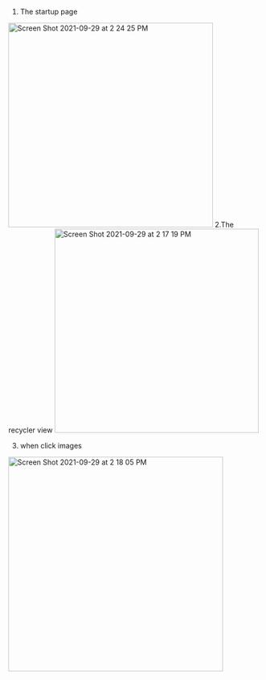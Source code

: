 1. The startup page
<img width="407" alt="Screen Shot 2021-09-29 at 2 24 25 PM" src="https://user-images.githubusercontent.com/60366443/135327090-26c47c04-43b3-4b68-8a6d-66027e9a3d95.png">
2.The recycler view
<img width="406" alt="Screen Shot 2021-09-29 at 2 17 19 PM" src="https://user-images.githubusercontent.com/60366443/135327164-7aaa7e39-43b1-4f2b-981b-6fe6c20b6986.png">

3. when click images
<img width="427" alt="Screen Shot 2021-09-29 at 2 18 05 PM" src="https://user-images.githubusercontent.com/60366443/135326566-8f2d56a6-7787-4f2a-9238-c97bc202e41a.png">

